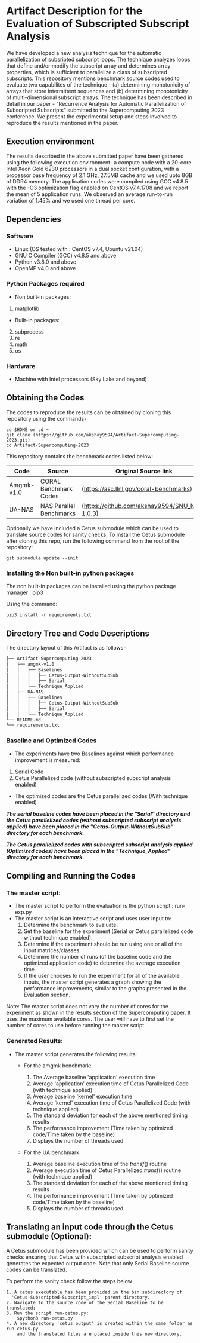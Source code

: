 # Artifact Description for the Evaluation of Subscripted Subscript Analysis

We have developed a new analysis technique for the automatic parallelization of subsripted
subscript loops. The technique analyzes loops that define and/or modify the subscript array
and determines array properties, which is sufficient to parallelize a class of subscripted
subscripts. This repository mentions benchmark source codes used to evaluate two capabilites
of the technique - (a) determining monotonicity of arrays that store intermittent sequences
and (b) determining monotonicity of multi-dimensional subscript arrays. The technique has
been described in detail in our paper - "Recurrence Analysis for Automatic Parallelization
of Subscripted Subscripts" submitted to the Supercomputing 2023 conference. We present the
experimental setup and steps involved to reproduce the results mentioned in the paper.

## Execution environment
The results described in the above submitted paper have been gathered using the following 
execution environment- a compute node with a 20-core Intel Xeon Gold 6230 processors in 
a dual socket configuration, with a processor base frequency of 2.1 GHz, 27.5MB cache and we 
used upto 8GB of DDR4 memory. The application codes were compiled using GCC v4.8.5 with the 
-O3 optimization flag enabled on CentOS v7.4.1708 and we report the mean of 5 application runs. 
We observed an average run-to-run variation of 1.45% and we used one thread per core.

## Dependencies
### Software
 - Linux (OS tested with : CentOS v7.4, Ubuntu v21.04)
 - GNU C Compiler (GCC) v4.8.5 and above
 - Python v3.8.0 and above
 - OpenMP v4.0 and above

### Python Packages required
- Non built-in packages:
1. matplotlib
- Built-in packages:
2. subprocess
3. re
4. math
5. os

### Hardware
 - Machine with Intel processors (Sky Lake and beyond)

## Obtaining the Codes
The codes to reproduce the results can be obtained by cloning this repository using the commands-
```
cd $HOME or cd ~
git clone (https://github.com/akshay9594/Artifact-Supercomputing-2023.git)
cd Artifact-Supercomputing-2023
```
This repository contains the benchmark codes listed below:

| Code  | Source | Original Source link | 
| ------------- | ------------- | ------------- |
| Amgmk-v1.0  | CORAL Benchmark Codes | (https://asc.llnl.gov/coral-benchmarks)
| UA-NAS | NAS Parallel Benchmarks | (https://github.com/akshay9594/SNU_NPB-1.0.3)

Optionally we have included a Cetus submodule which can be used to translate source codes
for sanity checks. To install the Cetus submodule after cloning this repo, run the 
following command from the root of the repository:

```
git submodule update --init
```

### Installing the Non built-in python packages
The non built-in packages can be installed using the python package manager : pip3

Using the command:
```
pip3 install -r requirements.txt
```

## Directory Tree and Code Descriptions
The directory layout of this Artifact is as follows-

```bash
├── Artifact-Supercomputing-2023
│   ├── amgmk-v1.0
│   │   ├── Baselines
│   │   │   ├── Cetus-Output-WithoutSubSub
│   │   │   ├── Serial
│   │   └── Technique_Applied
│   ├── UA-NAS
│   │   ├── Baselines
│   │   │   ├── Cetus-Output-WithoutSubSub
│   │   │   ├── Serial
│   │   └── Technique_Applied
└── README.md
└── requirements.txt
```
### Baseline and Optimized Codes
- The experiments have two Baselines against which performance improvement is measured:
 1. Serial Code
 2. Cetus Parallelized code (without subscripted subscript analysis enabled)

- The optimized codes are the Cetus parallelized codes (With technique enabled)

***The serial baseline codes have been placed in the "Serial" directory
and the Cetus parallelized codes (without subscripted subscript analysis applied) have 
been placed in the "Cetus-Output-WithoutSubSub" directory for each benchmark.***

***The Cetus parallelized codes with subscripted subscript analysis applied (Optimized 
codes) have been placed in the "Technique_Applied" directory for each benchmark.***

## Compiling and Running the Codes

### The master script:

- The master script to perform the evaluation is the python script : run-exp.py
- The master script is an interactive script and uses user input to:
  1. Determine the benchmark to evaluate.
  2. Set the baseline for the experiment (Serial or Cetus parallelized code 
     without technique enabled).
  3. Determine if the experiment should be run using one or all of the input 
     matrices/classes.
  4. Determine the number of runs (of the baseline code and the optimized application code) 
     to determine the average execution time.
  5. If the user chooses to run the experiment for all of the available inputs, 
     the master script generates a graph showing the performance improvements, similar to the graphs presented in the Evaluation section.

Note: The master script does not vary the number of cores for the experiment as shown in the
      results section of the Supercomputing paper. It uses the maximum available cores. The
      user will have to first set the number of cores to use before running the master
      script.

### Generated Results:

- The master script generates the following results:
    - For the amgmk benchmark:
        1. The Average baseline 'application' execution time
        2. Average 'application' execution time of Cetus Parallelized Code (with technique applied)
        3. Average baseline 'kernel' execution time
        4. Average 'kernel' execution time of Cetus Parallelized Code (with technique applied)
        5. The standard deviation for each of the above mentioned timing results
        6. The performance improvement (Time taken by optimized code/Time taken by the baseline)
        7. Displays the number of threads used

    - For the UA benchmark:
        1. Average baseline execution time of the _transf_() routine
        2. Average execution time of Cetus Parallelized _transf_() routine (with technique applied)
        3. The standard deviation for each of the above mentioned timing results
        4. The performance improvement (Time taken by optimized code/Time taken by the baseline)
        5. Displays the number of threads used


## Translating an input code through the Cetus submodule (Optional):

A Cetus submodule has been provided which can be used to perform sanity checks ensuring that
Cetus with subscripted subscript analysis enabled generates the expected output code. Note that
only Serial Baseline source codes can be translated.

To perform the sanity check follow the steps below

```
1. A cetus executable has been provided in the bin subdirectory of
  'Cetus-Subscripted-Subscript_impl' parent directory.
2. Navigate to the source code of the Serial Baseline to be translated:
3. Run the script run-cetus.py:
    $python3 run-cetus.py
4. A new directory 'cetus_output' is created within the same folder as run-cetus.py
    and the translated files are placed inside this new directory.
```